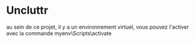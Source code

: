 # Uncluttr

au sein de ce projet, il y a un environnement virtuel, vous pouvez l'activer avec la commande myenv\Scripts\activate 